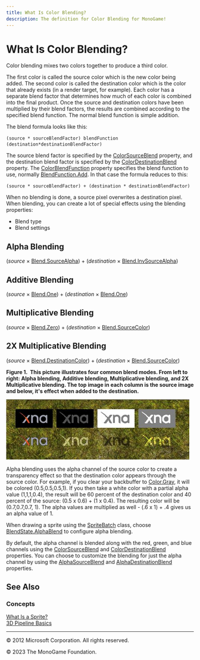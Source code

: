 ```yaml
---
title: What Is Color Blending?
description: The definition for Color Blending for MonoGame!
---
```


# What Is Color Blending?

Color blending mixes two colors together to produce a third color.

The first color is called the source color which is the new color being added. The second color is called the destination color which is the color that already exists (in a render target, for example). Each color has a separate blend factor that determines how much of each color is combined into the final product. Once the source and destination colors have been multiplied by their blend factors, the results are combined according to the specified blend function. The normal blend function is simple addition.

The blend formula looks like this:

```text
(source * sourceBlendFactor) blendFunction (destination*destinationBlendFactor)
```

The source blend factor is specified by the [ColorSourceBlend](xref:Microsoft.Xna.Framework.Graphics.BlendState.ColorSourceBlend) property, and the destination blend factor is specified by the [ColorDestinationBlend](xref:Microsoft.Xna.Framework.Graphics.BlendState.ColorDestinationBlend) property. The [ColorBlendFunction](xref:Microsoft.Xna.Framework.Graphics.BlendState.ColorBlendFunction) property specifies the blend function to use, normally  [BlendFunction.Add](/api/Microsoft.Xna.Framework.Graphics.BlendFunction.html). In that case the formula reduces to this:

```text
(source * sourceBlendFactor) + (destination * destinationBlendFactor)  
```

When no blending is done, a source pixel overwrites a destination pixel. When blending, you can create a lot of special effects using the blending properties:

* Blend type
* Blend settings

## Alpha Blending

(_source_ × [Blend.SourceAlpha](/api/Microsoft.Xna.Framework.Graphics.Blend.html)) \+ (_destination_ × [Blend.InvSourceAlpha](/api/Microsoft.Xna.Framework.Graphics.Blend.html))

## Additive Blending

(_source_ × [Blend.One](/api/Microsoft.Xna.Framework.Graphics.Blend.html)) \+ (_destination_ × [Blend.One](/api/Microsoft.Xna.Framework.Graphics.Blend.html))

## Multiplicative Blending

(_source_ × [Blend.Zero](/api/Microsoft.Xna.Framework.Graphics.Blend.html)) \+ (_destination_ × [Blend.SourceColor](/api/Microsoft.Xna.Framework.Graphics.Blend.html))

## 2X Multiplicative Blending

(_source_ × [Blend.DestinationColor](/api/Microsoft.Xna.Framework.Graphics.Blend.html)) \+ (_destination_ × [Blend.SourceColor](/api/Microsoft.Xna.Framework.Graphics.Blend.html))

**Figure 1.  This picture illustrates four common blend modes. From left to right: Alpha blending, Additive blending, Multiplicative blending, and 2X Multiplicative blending. The top image in each column is the source image and below, it's effect when added to the destination.**

![This picture illustrates four common blend modes](../images/blends.jpg)

Alpha blending uses the alpha channel of the source color to create a transparency effect so that the destination color appears through the source color. For example, if you clear your backbuffer to [Color.Gray](/api/Microsoft.Xna.Framework.Color.html), it will be colored (0.5,0.5,0.5,1). If you then take a white color with a partial alpha value (1,1,1,0.4), the result will be 60 percent of the destination color and 40 percent of the source: (0.5 x 0.6) + (1 x 0.4). The resulting color will be (0.7,0.7,0.7, 1). The alpha values are multiplied as well - (.6 x 1) + .4 gives us an alpha value of 1.

When drawing a sprite using the [SpriteBatch](xref:Microsoft.Xna.Framework.Graphics.SpriteBatch) class, choose [BlendState.AlphaBlend](/api/Microsoft.Xna.Framework.Graphics.BlendState.html) to configure alpha blending.

By default, the alpha channel is blended along with the red, green, and blue channels using the [ColorSourceBlend](xref:Microsoft.Xna.Framework.Graphics.BlendState.ColorSourceBlend) and [ColorDestinationBlend](xref:Microsoft.Xna.Framework.Graphics.BlendState.ColorDestinationBlend) properties. You can choose to customize the blending for just the alpha channel by using the [AlphaSourceBlend](xref:Microsoft.Xna.Framework.Graphics.BlendState.AlphaSourceBlend) and [AlphaDestinationBlend](xref:Microsoft.Xna.Framework.Graphics.BlendState.AlphaDestinationBlend) properties.

## See Also

### Concepts

[What Is a Sprite?](WhatIs_Sprite.md)  
[3D Pipeline Basics](WhatIs_3DRendering.md)  

---

© 2012 Microsoft Corporation. All rights reserved.  

© 2023 The MonoGame Foundation.
